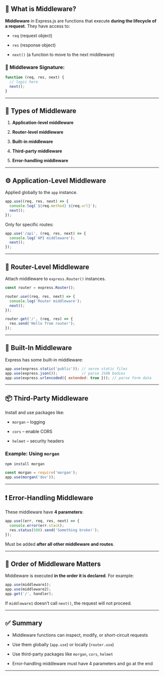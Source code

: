 ## 📘 What is Middleware?

**Middleware** in Express.js are functions that execute **during the lifecycle of a request**. They have access to:

- `req` (request object)
    
- `res` (response object)
    
- `next()` (a function to move to the next middleware)
    

### 📐 Middleware Signature:

```js
function (req, res, next) {
  // logic here
  next();
}
```

---

## 🔁 Types of Middleware

1. **Application-level middleware**
    
2. **Router-level middleware**
    
3. **Built-in middleware**
    
4. **Third-party middleware**
    
5. **Error-handling middleware**
    

---

## ⚙️ Application-Level Middleware

Applied globally to the `app` instance.

```js
app.use((req, res, next) => {
  console.log(`${req.method} ${req.url}`);
  next();
});
```

Only for specific routes:

```js
app.use('/api', (req, res, next) => {
  console.log('API middleware');
  next();
});
```

---

## 🧭 Router-Level Middleware

Attach middleware to `express.Router()` instances.

```js
const router = express.Router();

router.use((req, res, next) => {
  console.log('Router middleware');
  next();
});

router.get('/', (req, res) => {
  res.send('Hello from router');
});
```

---

## 🔧 Built-In Middleware

Express has some built-in middleware:

```js
app.use(express.static('public')); // serve static files
app.use(express.json());           // parse JSON bodies
app.use(express.urlencoded({ extended: true })); // parse form data
```

---

## 📦 Third-Party Middleware

Install and use packages like:

- `morgan` – logging
    
- `cors` – enable CORS
    
- `helmet` – security headers
    

### Example: Using `morgan`

```bash
npm install morgan
```

```js
const morgan = require('morgan');
app.use(morgan('dev'));
```

---

## ❗ Error-Handling Middleware

These middleware have **4 parameters**:

```js
app.use((err, req, res, next) => {
  console.error(err.stack);
  res.status(500).send('Something broke!');
});
```

Must be added **after all other middleware and routes**.

---

## 📌 Order of Middleware Matters

Middleware is executed **in the order it is declared**. For example:

```js
app.use(middleware1);
app.use(middleware2);
app.get('/', handler);
```

If `middleware1` doesn’t call `next()`, the request will not proceed.

---

## ✅ Summary

- Middleware functions can inspect, modify, or short-circuit requests
    
- Use them globally (`app.use`) or locally (`router.use`)
    
- Use third-party packages like `morgan`, `cors`, `helmet`
    
- Error-handling middleware must have 4 parameters and go at the end
    

---